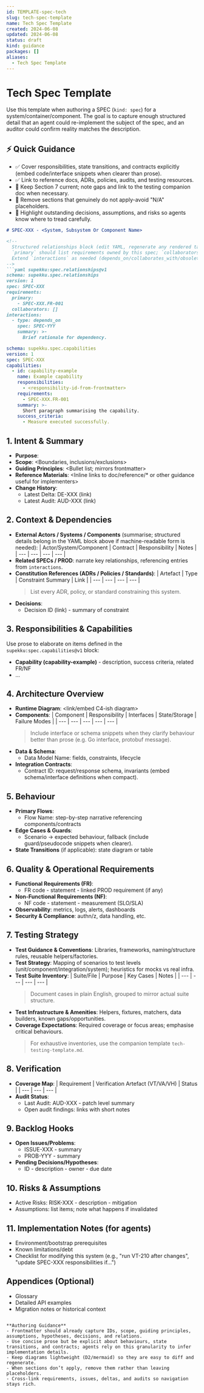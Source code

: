 ```yaml
---
id: TEMPLATE-spec-tech
slug: tech-spec-template
name: Tech Spec Template
created: 2024-06-08
updated: 2024-06-08
status: draft
kind: guidance
packages: []
aliases:
  - Tech Spec Template
---
```


# Tech Spec Template

Use this template when authoring a SPEC (`kind: spec`) for a system/container/component. The goal is to capture enough structured detail that an agent could re-implement the subject of the spec, and an auditor could confirm reality matches the description.

## ⚡ Quick Guidance
- ✅ Cover responsibilities, state transitions, and contracts explicitly (embed code/interface snippets when clearer than prose).
- ✅ Link to reference docs, ADRs, policies, audits, and testing resources.
- 🧪 Keep Section 7 current; note gaps and link to the testing companion doc when necessary.
- 📎 Remove sections that genuinely do not apply-avoid "N/A" placeholders.
- 🚧 Highlight outstanding decisions, assumptions, and risks so agents know where to tread carefully.

```markdown
# SPEC-XXX - <System, Subsystem Or Component Name>

<!--
  Structured relationships block (edit YAML, regenerate any rendered table if applicable).
  `primary` should list requirements owned by this spec; `collaborators` references foreign requirements this spec contributes to.
  Extend `interactions` as needed (depends_on/collaborates_with/obsoletes/etc.).
-->
```yaml supekku:spec.relationships@v1
schema: supekku.spec.relationships
version: 1
spec: SPEC-XXX
requirements:
  primary:
    - SPEC-XXX.FR-001
  collaborators: []
interactions:
  - type: depends_on
    spec: SPEC-YYY
    summary: >-
      Brief rationale for dependency.
```

<!--
  Capabilities block records structured responsibilities and links to requirements.
  `id` should be stable (kebab-case). Keep prose below for richer explanation.
-->
```yaml supekku:spec.capabilities@v1
schema: supekku.spec.capabilities
version: 1
spec: SPEC-XXX
capabilities:
  - id: capability-example
    name: Example capability
    responsibilities:
      - <responsibility-id-from-frontmatter>
    requirements:
      - SPEC-XXX.FR-001
    summary: >-
      Short paragraph summarising the capability.
    success_criteria:
      - Measure executed successfully.
```

## 1. Intent & Summary
- **Purpose**: <One paragraph describing the desired outcome>
- **Scope**: <Boundaries, inclusions/exclusions>
- **Guiding Principles**: <Bullet list; mirrors frontmatter>
- **Reference Materials**: <Inline links to doc/reference/* or other guidance useful for implementers>
- **Change History**:
  - Latest Delta: DE-XXX (link)
  - Latest Audit: AUD-XXX (link)

## 2. Context & Dependencies
- **External Actors / Systems / Components** (summarise; structured details belong in the YAML block above if machine-readable form is needed):
  | Actor/System/Component | Contract | Responsibility | Notes |
  | --- | --- | --- | --- |
- **Related SPECs / PROD**: narrate key relationships, referencing entries from `interactions`.
- **Constitution References (ADRs / Policies / Standards)**:
  | Artefact | Type | Constraint Summary | Link |
  | --- | --- | --- | --- |
  > List every ADR, policy, or standard constraining this system.
- **Decisions**:
  - Decision ID (link) - summary of constraint

## 3. Responsibilities & Capabilities
Use prose to elaborate on items defined in the `supekku:spec.capabilities@v1` block:
- **Capability (capability-example)** - description, success criteria, related FR/NF
- …

## 4. Architecture Overview
- **Runtime Diagram**: <link/embed C4-ish diagram>
- **Components**:
  | Component | Responsibility | Interfaces | State/Storage | Failure Modes |
  | --- | --- | --- | --- | --- |
  > Include interface or schema snippets when they clarify behaviour better than prose (e.g. Go interface, protobuf message).
- **Data & Schema**:
  - Data Model Name: fields, constraints, lifecycle
- **Integration Contracts**:
  - Contract ID: request/response schema, invariants (embed schema/interface definitions when compact).

## 5. Behaviour
- **Primary Flows**:
  - Flow Name: step-by-step narrative referencing components/contracts
- **Edge Cases & Guards**:
  - Scenario → expected behaviour, fallback (include guard/pseudocode snippets when clearer).
- **State Transitions** (if applicable): state diagram or table

## 6. Quality & Operational Requirements
- **Functional Requirements (FR)**:
  - FR code - statement - linked PROD requirement (if any)
- **Non-Functional Requirements (NF)**:
  - NF code - statement - measurement (SLO/SLA)
- **Observability**: metrics, logs, alerts, dashboards
- **Security & Compliance**: authn/z, data handling, etc.

## 7. Testing Strategy
- **Test Guidance & Conventions**: Libraries, frameworks, naming/structure rules, reusable helpers/factories.
- **Test Strategy**: Mapping of scenarios to test levels (unit/component/integration/system); heuristics for mocks vs real infra.
- **Test Suite Inventory**:
  | Suite/File | Purpose | Key Cases | Notes |
  | --- | --- | --- | --- |
  > Document cases in plain English, grouped to mirror actual suite structure.
- **Test Infrastructure & Amenities**: Helpers, fixtures, matchers, data builders, known gaps/opportunities.
- **Coverage Expectations**: Required coverage or focus areas; emphasise critical behaviours.
  > For exhaustive inventories, use the companion template `tech-testing-template.md`.

## 8. Verification
- **Coverage Map**:
  | Requirement | Verification Artefact (VT/VA/VH) | Status |
  | --- | --- | --- |
- **Audit Status**:
  - Last Audit: AUD-XXX - patch level summary
  - Open audit findings: links with short notes

## 9. Backlog Hooks
- **Open Issues/Problems**:
  - ISSUE-XXX - summary
  - PROB-YYY - summary
- **Pending Decisions/Hypotheses**:
  - ID - description - owner - due date

## 10. Risks & Assumptions
- Active Risks: RISK-XXX - description - mitigation
- Assumptions: list items; note what happens if invalidated

## 11. Implementation Notes (for agents)
- Environment/bootstrap prerequisites
- Known limitations/debt
- Checklist for modifying this system (e.g., "run VT-210 after changes", "update SPEC-XXX responsibilities if…")

## Appendices (Optional)
- Glossary
- Detailed API examples
- Migration notes or historical context
```

**Authoring Guidance**
- Frontmatter should already capture IDs, scope, guiding principles, assumptions, hypotheses, decisions, and relations.
- Use concise prose but be explicit about behaviours, state transitions, and contracts; agents rely on this granularity to infer implementation details.
- Keep diagrams lightweight (D2/mermaid) so they are easy to diff and regenerate.
- When sections don’t apply, remove them rather than leaving placeholders.
- Cross-link requirements, issues, deltas, and audits so navigation stays rich.
